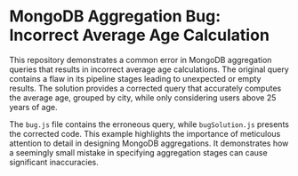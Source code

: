 # MongoDB Aggregation Bug: Incorrect Average Age Calculation

This repository demonstrates a common error in MongoDB aggregation queries that results in incorrect average age calculations. The original query contains a flaw in its pipeline stages leading to unexpected or empty results.  The solution provides a corrected query that accurately computes the average age, grouped by city, while only considering users above 25 years of age. 

The `bug.js` file contains the erroneous query, while `bugSolution.js` presents the corrected code. This example highlights the importance of meticulous attention to detail in designing MongoDB aggregations. It demonstrates how a seemingly small mistake in specifying aggregation stages can cause significant inaccuracies.
